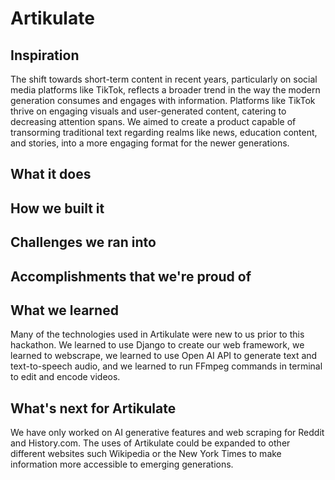 # Artikulate

## Inspiration
The shift towards short-term content in recent years, particularly on social media platforms like TikTok, reflects a broader trend in the way the modern generation consumes and engages with information. Platforms like TikTok thrive on engaging visuals and user-generated content, catering to decreasing attention spans. We aimed to create a product capable of transorming traditional text regarding realms like news, education content, and stories, into a more engaging format for the newer generations.

## What it does

## How we built it

## Challenges we ran into

## Accomplishments that we're proud of

## What we learned
Many of the technologies used in Artikulate were new to us prior to this hackathon. We learned to use Django to create our web framework, we learned to webscrape, we learned to use Open AI API to generate text and text-to-speech audio, and we learned to run FFmpeg commands in terminal to edit and encode videos.

## What's next for Artikulate
We have only worked on AI generative features and web scraping for Reddit and History.com. The uses of Artikulate could be expanded to other different websites such Wikipedia or the New York Times to make information more accessible to emerging generations.
